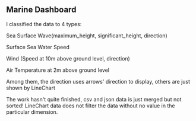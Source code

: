 ## Marine Dashboard
I classified the data to 4 types:

Sea Surface Wave(maximum_height, significant_height, direction)

Surface Sea Water Speed

Wind (Speed at 10m above ground level, direction)

Air Temperature at 2m above ground level

Among them, the direction uses arrows' direction to display,
others are just shown by LineChart

The work hasn't quite finished, csv and json data is just merged but not sorted!
LineChart data does not filter the data without no value in the particular dimension.
